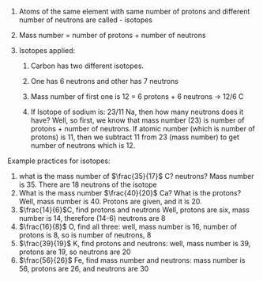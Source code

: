 1. Atoms of the same element with same number of protons and different number of neutrons are called - isotopes

2. Mass number = number of protons + number of neutrons
   
3. Isotopes applied:
	1. Carbon has two different isotopes. 
	   
	2. One has 6 neutrons and other has 7 neutrons
	   
	3. Mass number of first one is 12 = 6 protons + 6 neutrons -> 12/6 C
	   
	4. If Isotope of sodium is: 23/11 Na, then how many neutrons does it have? 
	   Well, so first, we know that mass number (23) is number of protons + number of neutrons. If atomic number (which is number of protons) is 11, then we subtract 11 from 23 (mass number) to get number of neutrons which is 12. 

Example practices for isotopes:
1. what is the mass number of $\frac{35}{17}$ C? neutrons? 
   Mass number is 35. There are 18 neutrons of the isotope 
2. What is the mass number $\frac{40}{20}$ Ca? What is the protons? 
   Well, mass number is 40. Protons are given, and it is 20. 
3. $\frac{14}{6}$C, find protons and neutrons
   Well, protons are six, mass number is 14, therefore (14-6) neutrons are 8
4. $\frac{16}{8}$ O, find all three:
   well, mass number is 16, number of protons is 8, so is number of neutrons, 8 
5. $\frac{39}{19}$ K, find protons and neutrons:
   well, mass number is 39, protons are 19, so neutrons are 20 
6. $\frac{56}{26}$ Fe, find mass number and neutrons:
   mass number is 56, protons are 26, and neutrons are 30

